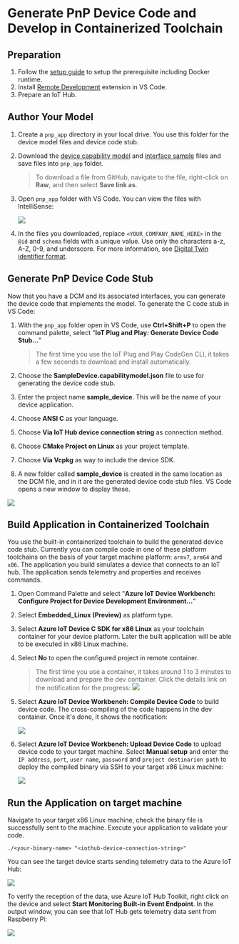 # Generate PnP Device Code and Develop in Containerized Toolchain

## Preparation

1. Follow the [setup guide](./embedded-linux-setup.md) to setup the prerequisite including Docker runtime.
2. Install [Remote Development](https://marketplace.visualstudio.com/items?itemName=ms-vscode-remote.vscode-remote-extensionpack) extension in VS Code.
3. Prepare an IoT Hub.

## Author Your Model

1. Create a `pnp_app` directory in your local drive. You use this folder for the device model files and device code stub.

2. Download the [device capability model](https://github.com/Azure/IoTPlugandPlay/blob/master/samples/SampleDevice.capabilitymodel.json) and [interface sample](https://github.com/Azure/IoTPlugandPlay/blob/master/samples/EnvironmentalSensor.interface.json) files and save files into `pnp_app` folder.

    > To download a file from GitHub, navigate to the file, right-click on **Raw**, and then select **Save link as**.

3. Open `pnp_app` folder with VS Code. You can view the files with IntelliSense:

    ![](../images/author-pnp-dcm.png)

4. In the files you downloaded, replace `<YOUR_COMPANY_NAME_HERE>` in the `@id` and `schema` fields with a unique value. Use only the characters a-z, A-Z, 0-9, and underscore. For more information, see [Digital Twin identifier format](https://github.com/Azure/IoTPlugandPlay/tree/master/DTDL#digital-twin-identifier-format).

## Generate PnP Device Code Stub

Now that you have a DCM and its associated interfaces, you can generate the device code that implements the model. To generate the C code stub in VS Code:

1. With the `pnp_app` folder open in VS Code, use **Ctrl+Shift+P** to open the command palette, select "**IoT Plug and Play: Generate Device Code Stub...**"

    > The first time you use the IoT Plug and Play CodeGen CLI, it takes a few seconds to download and install automatically.

2. Choose the **SampleDevice.capabilitymodel.json** file to use for generating the device code stub.

3. Enter the project name **sample_device**. This will be the name of your device application.

4. Choose **ANSI C** as your language.

5. Choose **Via IoT Hub device connection string** as connection method.

6. Choose **CMake Project on Linux** as your project template.

7. Choose **Via Vcpkg** as way to include the device SDK.

8. A new folder called **sample_device** is created in the same location as the DCM file, and in it are the generated device code stub files. VS Code opens a new window to display these.

![](../images/device-code.png)

## Build Application in Containerized Toolchain

You use the built-in containerized toolchain to build the generated device code stub. Currently you can compile code in one of these platform toolchains on the basis of your target machine platform: `armv7`, `arm64` and `x86`. The application you build simulates a device that connects to an IoT hub. The application sends telemetry and properties and receives commands.

1. Open Command Palette and select "**Azure IoT Device Workbench: Configure Project for Device Development Environment...**"

2. Select **Embedded_Linux (Preview)** as platform type.

3. Select **Azure IoT Device C SDK for x86 Linux** as your toolchain container for your device platform. Later the built application will be able to be executed in x86 Linux machine.

4. Select **No** to open the configured project in remote container.

    > The first time you use a container, it takes around 1 to 3 minutes to download and prepare the dev container. Click the details link on the notification for the progress:
    ![](../images/prepare-dev-container.png)

5. Select **Azure IoT Device Workbench: Compile Device Code** to build device code. The cross-compiling of the code happens in the dev container. Once it's done, it shows the notification:

    ![](../images/pnp-with-container-compile-success.png)

6. Select **Azure IoT Device Workbench: Upload Device Code** to upload device code to your target machine. Select **Manual setup** and enter the `IP address`, `port`, `user name`, `password` and `project destinarion path` to deploy the compiled binary via SSH to your target x86 Linux machine:

    ![](../images/upload-options.png)

## Run the Application on target machine

Navigate to your target x86 Linux machine, check the binary file is successfully sent to the machine. Execute your application to validate your code.

```
./<your-binary-name> "<iothub-device-connection-string>"
```

You can see the target device starts sending telemetry data to the Azure IoT Hub:

  ![](../images/pnp-with-container-result.jpg)

To verify the reception of the data, use Azure IoT Hub Toolkit, right click on the device and select **Start Monitoring Built-in Event Endpoint**. In the output window, you can see that IoT Hub gets telemetry data sent from Raspberry Pi:

  ![](../images/pnp-wirh-container-iothub-d2c.png)
